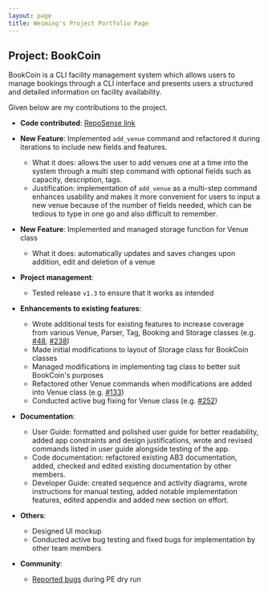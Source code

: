 ```yaml
---
layout: page
title: Weiming's Project Portfolio Page
---
```


## Project: BookCoin

BookCoin is a CLI facility management system which allows users to manage bookings through a CLI interface and presents users a structured and detailed information on facility availability.

Given below are my contributions to the project.

* **Code contributed**: [RepoSense link](https://nus-cs2103-ay2021s2.github.io/tp-dashboard/?search=&sort=groupTitle&sortWithin=title&timeframe=commit&mergegroup=&groupSelect=groupByRepos&breakdown=true&checkedFileTypes=docs~functional-code~test-code~other&since=&tabOpen=true&tabType=authorship&tabAuthor=ming-00&tabRepo=AY2021S2-CS2103-W17-3%2Ftp%5Bmaster%5D&authorshipIsMergeGroup=false&authorshipFileTypes=docs~functional-code~test-code&authorshipIsBinaryFileTypeChecked=false)

* **New Feature**: Implemented `add_venue` command and refactored it during iterations to include new fields and features.
    * What it does: allows the user to add venues one at a time into the system through a multi step command with optional fields such as capacity, description, tags.
    * Justification: implementation of `add_venue` as a multi-step command enhances usability and makes it more convenient for users to input a new venue because of the number of fields needed, which can be tedious to type in one go and also difficult to remember.

* **New Feature**: Implemented and managed storage function for Venue class
  * What it does: automatically updates and saves changes upon addition, edit and deletion of a venue

* **Project management**:
    * Tested release `v1.3` to ensure that it works as intended

* **Enhancements to existing features**:
    * Wrote additional tests for existing features to increase coverage from various Venue, Parser, Tag, Booking and Storage classes (e.g. [#48](https://github.com/AY2021S2-CS2103-W17-3/tp/commit/7ea8136296ad5dbc60de9440a44b3cc3490e179f), [#238](https://github.com/AY2021S2-CS2103-W17-3/tp/commit/ce330cf23a7f7abbed1b86c0272b7ab48b2626ca))
    * Made initial modifications to layout of Storage class for BookCoin classes
    * Managed modifications in implementing tag class to better suit BookCoin's purposes
    * Refactored other Venue commands when modifications are added into Venue class (e.g. [#133](https://github.com/AY2021S2-CS2103-W17-3/tp/pull/133/files))
    * Conducted active bug fixing for Venue class (e.g. [#252](https://github.com/AY2021S2-CS2103-W17-3/tp/commit/9eab70b8ffe26d8f87a118b8a1e04e69db5539fd))

* **Documentation**:
    * User Guide: formatted and polished user guide for better readability, added app constraints and design justifications, wrote and revised commands listed in user guide alongside testing of the app.
    * Code documentation: refactored existing AB3 documentation, added, checked and edited existing documentation by other members.
    * Developer Guide: created sequence and activity diagrams, wrote instructions for manual testing, added notable implementation features, edited appendix and added new section on effort.

* **Others**:
    * Designed UI mockup
    * Conducted active bug testing and fixed bugs for implementation by other team members

* **Community**:
    * [Reported bugs](https://github.com/ming-00/ped/issues) during PE dry run

